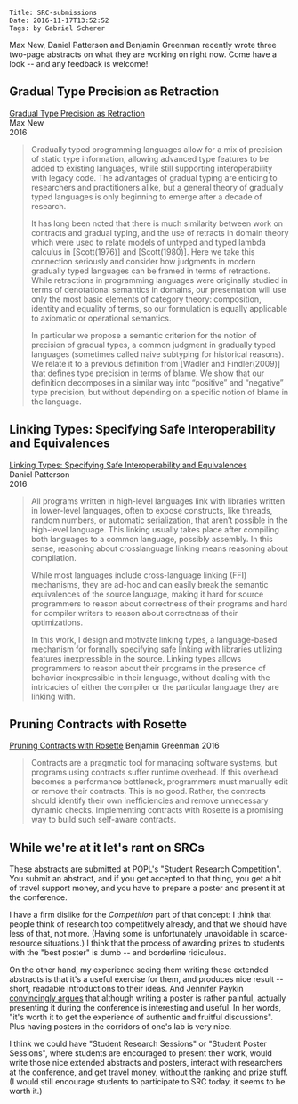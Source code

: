     Title: SRC-submissions
    Date: 2016-11-17T13:52:52
    Tags: by Gabriel Scherer

Max New, Daniel Patterson and Benjamin Greenman recently wrote three
two-page abstracts on what they are working on right now. Come have
a look -- and any feedback is welcome!

<!-- more -->

## Gradual Type Precision as Retraction

[Gradual Type Precision as Retraction](http://maxsnew.github.io/docs/precision-as-retraction.pdf)  
Max New  
2016

> Gradually typed programming languages allow for a mix of precision
> of static type information, allowing advanced type features to be
> added to existing languages, while still supporting interoperability
> with legacy code. The advantages of gradual typing are enticing to
> researchers and practitioners alike, but a general theory of
> gradually typed languages is only beginning to emerge after a decade
> of research.
>
> It has long been noted that there is much similarity between work on
> contracts and gradual typing, and the use of retracts in domain
> theory which were used to relate models of untyped and typed lambda
> calculus in [Scott(1976)] and [Scott(1980)]. Here we take this
> connection seriously and consider how judgments in modern gradually
> typed languages can be framed in terms of retractions. While
> retractions in programming languages were originally studied in
> terms of denotational semantics in domains, our presentation will
> use only the most basic elements of category theory: composition,
> identity and equality of terms, so our formulation is equally
> applicable to axiomatic or operational semantics.
>
> In particular we propose a semantic criterion for the notion of
> precision of gradual types, a common judgment in gradually typed
> languages (sometimes called naive subtyping for
> historical reasons). We relate it to a previous definition from
> [Wadler and Findler(2009)] that defines type precision in terms of
> blame. We show that our definition decomposes in a similar way into
> “positive” and “negative” type precision, but without depending on
> a specific notion of blame in the language.

## Linking Types: Specifying Safe Interoperability and Equivalences

[Linking Types: Specifying Safe Interoperability and Equivalences](https://dbp.io/pubs/2016/linking-types-poplsrc2017-proposal.pdf)  
Daniel Patterson  
2016

> All programs written in high-level languages link with libraries
> written in lower-level languages, often to expose constructs, like
> threads, random numbers, or automatic serialization, that aren’t
> possible in the high-level language. This linking usually takes
> place after compiling both languages to a common language, possibly
> assembly. In this sense, reasoning about crosslanguage linking means
> reasoning about compilation.
>
> While most languages include cross-language linking (FFI)
> mechanisms, they are ad-hoc and can easily break the semantic
> equivalences of the source language, making it hard for source
> programmers to reason about correctness of their programs and hard
> for compiler writers to reason about correctness of their
> optimizations.
>
> In this work, I design and motivate linking types, a language-based
> mechanism for formally specifying safe linking with libraries
> utilizing features inexpressible in the source. Linking types allows
> programmers to reason about their programs in the presence of
> behavior inexpressible in their language, without dealing with the
> intricacies of either the compiler or the particular language they
> are linking with.

## Pruning Contracts with Rosette

[Pruning Contracts with Rosette](http://www.ccs.neu.edu/home/types/resources/popl2017-src.pdf)
Benjamin Greenman
2016

> Contracts are a pragmatic tool for managing software systems, but
> programs using contracts suffer runtime overhead. If this overhead
> becomes a performance bottleneck, programmers must manually edit or
> remove their contracts. This is no good. Rather, the contracts
> should identify their own inefficiencies and remove unnecessary
> dynamic checks. Implementing contracts with Rosette is a promising
> way to build such self-aware contracts.

## While we're at it let's rant on SRCs

These abstracts are submitted at POPL's "Student Research
Competition". You submit an abstract, and if you get accepted to that
thing, you get a bit of travel support money, and you have to prepare
a poster and present it at the conference.

I have a firm dislike for the *Competition* part of that concept:
I think that people think of research too competitively already, and
that we should have less of that, not more. (Having some is
unfortunately unavoidable in scarce-resource situations.) I think that
the process of awarding prizes to students with the "best poster" is
dumb -- and borderline ridiculous.

On the other hand, my experience seeing them writing these extended
abstracts is that it's a useful exercise for them, and produces nice
result -- short, readable introductions to their ideas. And Jennifer
Paykin [convincingly
argues](https://github.com/gasche/icfp2016-blog/blob/master/SVs/jennifer_paykin.md)
that although writing a poster is rather painful, actually presenting
it during the conference is interesting and useful. In her words,
"it's worth it to get the experience of authentic and fruitful
discussions". Plus having posters in the corridors of one's lab is very
nice.

I think we could have "Student Research Sessions" or "Student Poster
Sessions", where students are encouraged to present their work, would
write those nice extended abstracts and posters, interact with
researchers at the conference, and get travel money, without the
ranking and prize stuff. (I would still encourage students to
participate to SRC today, it seems to be worth it.)